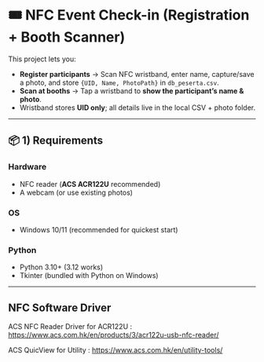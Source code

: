 # 🎟️ NFC Event Check-in (Registration + Booth Scanner)

This project lets you:

- **Register participants** → Scan NFC wristband, enter name, capture/save a photo, and store `{UID, Name, PhotoPath}` in `db_peserta.csv`.
- **Scan at booths** → Tap a wristband to **show the participant’s name & photo**.
- Wristband stores **UID only**; all details live in the local CSV + photo folder.

---

## 📦 1) Requirements

### Hardware
- NFC reader (**ACS ACR122U** recommended)
- A webcam (or use existing photos)

### OS
- Windows 10/11 (recommended for quickest start)

### Python
- Python 3.10+ (3.12 works)
- Tkinter (bundled with Python on Windows)

---
NFC Software Driver
-
ACS NFC Reader Driver for ACR122U : https://www.acs.com.hk/en/products/3/acr122u-usb-nfc-reader/

ACS QuicView for Utility : https://www.acs.com.hk/en/utility-tools/
